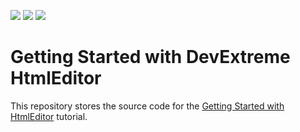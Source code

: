 <!-- default badges list -->
![](https://img.shields.io/endpoint?url=https://codecentral.devexpress.com/api/v1/VersionRange/362397591/21.1.7%2B)
[![](https://img.shields.io/badge/Open_in_DevExpress_Support_Center-FF7200?style=flat-square&logo=DevExpress&logoColor=white)](https://supportcenter.devexpress.com/ticket/details/T993918)
[![](https://img.shields.io/badge/📖_How_to_use_DevExpress_Examples-e9f6fc?style=flat-square)](https://docs.devexpress.com/GeneralInformation/403183)
<!-- default badges end -->
# Getting Started with DevExtreme HtmlEditor

This repository stores the source code for the [Getting Started with HtmlEditor](https://js.devexpress.com/Documentation/Guide/UI_Components/HtmlEditor/Getting_Started_with_HtmlEditor/) tutorial. 
